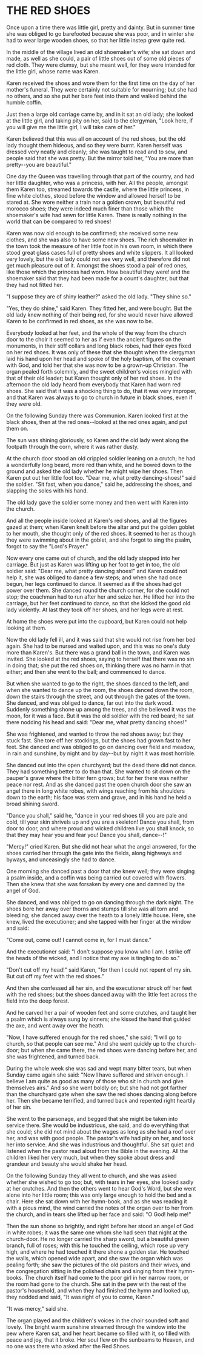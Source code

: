 # THE RED SHOES

Once upon a time there was little girl, pretty and dainty. But
in summer time she was obliged to go barefooted because she was
poor, and in winter she had to wear large wooden shoes, so that her
little instep grew quite red.

In the middle of the village lived an old shoemaker's wife; she
sat down and made, as well as she could, a pair of little shoes out of
some old pieces of red cloth. They were clumsy, but she meant well,
for they were intended for the little girl, whose name was Karen.

Karen received the shoes and wore them for the first time on the
day of her mother's funeral. They were certainly not suitable for
mourning; but she had no others, and so she put her bare feet into
them and walked behind the humble coffin.

Just then a large old carriage came by, and in it sat an old lady;
she looked at the little girl, and taking pity on her, said to the
clergyman, "Look here, if you will give me the little girl, I will
take care of her."

Karen believed that this was all on account of the red shoes,
but the old lady thought them hideous, and so they were burnt. Karen
herself was dressed very neatly and cleanly; she was taught to read
and to sew, and people said that she was pretty. But the mirror told
her, "You are more than pretty--you are beautiful."

One day the Queen was travelling through that part of the country,
and had her little daughter, who was a princess, with her. All the
people, amongst them Karen too, streamed towards the castle, where the
little princess, in fine white clothes, stood before the window and
allowed herself to be stared at. She wore neither a train nor a golden
crown, but beautiful red morocco shoes; they were indeed much finer
than those which the shoemaker's wife had sewn for little Karen. There
is really nothing in the world that can be compared to red shoes!

Karen was now old enough to be confirmed; she received some new
clothes, and she was also to have some new shoes. The rich shoemaker
in the town took the measure of her little foot in his own room, in
which there stood great glass cases full of pretty shoes and white
slippers. It all looked very lovely, but the old lady could not see
very well, and therefore did not get much pleasure out of it.
Amongst the shoes stood a pair of red ones, like those which the
princess had worn. How beautiful they were! and the shoemaker said
that they had been made for a count's daughter, but that they had
not fitted her.

"I suppose they are of shiny leather?" asked the old lady. "They
shine so."

"Yes, they do shine," said Karen. They fitted her, and were
bought. But the old lady knew nothing of their being red, for she
would never have allowed Karen to be confirmed in red shoes, as she
was now to be.

Everybody looked at her feet, and the whole of the way from the
church door to the choir it seemed to her as if even the ancient
figures on the monuments, in their stiff collars and long black robes,
had their eyes fixed on her red shoes. It was only of these that she
thought when the clergyman laid his hand upon her head and spoke of
the holy baptism, of the covenant with God, and told her that she
was now to be a grown-up Christian. The organ pealed forth solemnly,
and the sweet children's voices mingled with that of their old leader;
but Karen thought only of her red shoes. In the afternoon the old lady
heard from everybody that Karen had worn red shoes. She said that it
was a shocking thing to do, that it was very improper, and that
Karen was always to go to church in future in black shoes, even if
they were old.

On the following Sunday there was Communion. Karen looked first at
the black shoes, then at the red ones--looked at the red ones again,
and put them on.

The sun was shining gloriously, so Karen and the old lady went
along the footpath through the corn, where it was rather dusty.

At the church door stood an old crippled soldier leaning on a
crutch; he had a wonderfully long beard, more red than white, and he
bowed down to the ground and asked the old lady whether he might
wipe her shoes. Then Karen put out her little foot too. "Dear me, what
pretty dancing-shoes!" said the soldier. "Sit fast, when you dance,"
said he, addressing the shoes, and slapping the soles with his hand.

The old lady gave the soldier some money and then went with
Karen into the church.

And all the people inside looked at Karen's red shoes, and all the
figures gazed at them; when Karen knelt before the altar and put the
golden goblet to her mouth, she thought only of the red shoes. It
seemed to her as though they were swimming about in the goblet, and
she forgot to sing the psalm, forgot to say the "Lord's Prayer."

Now every one came out of church, and the old lady stepped into
her carriage. But just as Karen was lifting up her foot to get in too,
the old soldier said: "Dear me, what pretty dancing shoes!" and
Karen could not help it, she was obliged to dance a few steps; and
when she had once begun, her legs continued to dance. It seemed as
if the shoes had got power over them. She danced round the church
corner, for she could not stop; the coachman had to run after her
and seize her. He lifted her into the carriage, but her feet continued
to dance, so that she kicked the good old lady violently. At last they
took off her shoes, and her legs were at rest.

At home the shoes were put into the cupboard, but Karen could
not help looking at them.

Now the old lady fell ill, and it was said that she would not rise
from her bed again. She had to be nursed and waited upon, and this was
no one's duty more than Karen's. But there was a grand ball in the
town, and Karen was invited. She looked at the red shoes, saying to
herself that there was no sin in doing that; she put the red shoes on,
thinking there was no harm in that either; and then she went to the
ball; and commenced to dance.

But when she wanted to go to the right, the shoes danced to the
left, and when she wanted to dance up the room, the shoes danced
down the room, down the stairs through the street, and out through the
gates of the town. She danced, and was obliged to dance, far out
into the dark wood. Suddenly something shone up among the trees, and
she believed it was the moon, for it was a face. But it was the old
soldier with the red beard; he sat there nodding his head and said:
"Dear me, what pretty dancing shoes!"

She was frightened, and wanted to throw the red shoes away; but
they stuck fast. She tore off her stockings, but the shoes had grown
fast to her feet. She danced and was obliged to go on dancing over
field and meadow, in rain and sunshine, by night and by day--but by
night it was most horrible.

She danced out into the open churchyard; but the dead there did
not dance. They had something better to do than that. She wanted to
sit down on the pauper's grave where the bitter fern grows; but for
her there was neither peace nor rest. And as she danced past the
open church door she saw an angel there in long white robes, with
wings reaching from his shoulders down to the earth; his face was
stern and grave, and in his hand he held a broad shining sword.

"Dance you shall," said he, "dance in your red shoes till you
are pale and cold, till your skin shrivels up and you are a
skeleton! Dance you shall, from door to door, and where proud and
wicked children live you shall knock, so that they may hear you and
fear you! Dance you shall, dance--!"

"Mercy!" cried Karen. But she did not hear what the angel
answered, for the shoes carried her through the gate into the
fields, along highways and byways, and unceasingly she had to dance.

One morning she danced past a door that she knew well; they were
singing a psalm inside, and a coffin was being carried out covered
with flowers. Then she knew that she was forsaken by every one and
damned by the angel of God.

She danced, and was obliged to go on dancing through the dark
night. The shoes bore her away over thorns and stumps till she was all
torn and bleeding; she danced away over the heath to a lonely little
house. Here, she knew, lived the executioner; and she tapped with
her finger at the window and said:

"Come out, come out! I cannot come in, for I must dance."

And the executioner said: "I don't suppose you know who I am. I
strike off the heads of the wicked, and I notice that my axe is
tingling to do so."

"Don't cut off my head!" said Karen, "for then I could not
repent of my sin. But cut off my feet with the red shoes."

And then she confessed all her sin, and the executioner struck off
her feet with the red shoes; but the shoes danced away with the little
feet across the field into the deep forest.

And he carved her a pair of wooden feet and some crutches, and
taught her a psalm which is always sung by sinners; she kissed the
hand that guided the axe, and went away over the heath.

"Now, I have suffered enough for the red shoes," she said; "I will
go to church, so that people can see me." And she went quickly up to
the church-door; but when she came there, the red shoes were dancing
before her, and she was frightened, and turned back.

During the whole week she was sad and wept many bitter tears,
but when Sunday came again she said: "Now I have suffered and
striven enough. I believe I am quite as good as many of those who
sit in church and give themselves airs." And so she went boldly on;
but she had not got farther than the churchyard gate when she saw
the red shoes dancing along before her. Then she became terrified, and
turned back and repented right heartily of her sin.

She went to the parsonage, and begged that she might be taken into
service there. She would be industrious, she said, and do everything
that she could; she did not mind about the wages as long as she had
a roof over her, and was with good people. The pastor's wife had
pity on her, and took her into service. And she was industrious and
thoughtful. She sat quiet and listened when the pastor read aloud from
the Bible in the evening. All the children liked her very much, but
when they spoke about dress and grandeur and beauty she would shake
her head.

On the following Sunday they all went to church, and she was asked
whether she wished to go too; but, with tears in her eyes, she
looked sadly at her crutches. And then the others went to hear God's
Word, but she went alone into her little room; this was only large
enough to hold the bed and a chair. Here she sat down with her
hymn-book, and as she was reading it with a pious mind, the wind
carried the notes of the organ over to her from the church, and in
tears she lifted up her face and said: "O God! help me!"

Then the sun shone so brightly, and right before her stood an
angel of God in white robes; it was the same one whom she had seen
that night at the church-door. He no longer carried the sharp sword,
but a beautiful green branch, full of roses; with this he touched
the ceiling, which rose up very high, and where he had touched it
there shone a golden star. He touched the walls, which opened wide
apart, and she saw the organ which was pealing forth; she saw the
pictures of the old pastors and their wives, and the congregation
sitting in the polished chairs and singing from their hymn-books.
The church itself had come to the poor girl in her narrow room, or the
room had gone to the church. She sat in the pew with the rest of the
pastor's household, and when they had finished the hymn and looked up,
they nodded and said, "It was right of you to come, Karen."

"It was mercy," said she.

The organ played and the children's voices in the choir sounded
soft and lovely. The bright warm sunshine streamed through the
window into the pew where Karen sat, and her heart became so filled
with it, so filled with peace and joy, that it broke. Her soul flew on
the sunbeams to Heaven, and no one was there who asked after the Red
Shoes.




